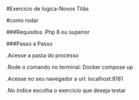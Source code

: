 #Exercicio de logica-Novos Titãs

#como rodar 

###Requisitos
.Php 8 ou superior

###Passo a Passo

.Acesse a pasta do processo

.Rode o comando no terminal: Docker compose up

.Acesse no seu navegador a url: localhost:8181

.No índice escolha o exercicio que deseja testar